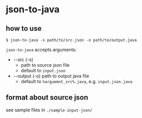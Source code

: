 # json-to-java

## how to use

```shell
$ json-to-java -s path/to/src.json -o path/to/output.java
```

`json-to-java` accepts arguments:

* --src (-s)
  * path to source json file
  * default to `input.json`
* --output (-o) path to output java file
  * default to `%arguemnt_src%.java`, e.g. `input.json.java`

## format about source json

see sample files in `./sample-input-json/`
